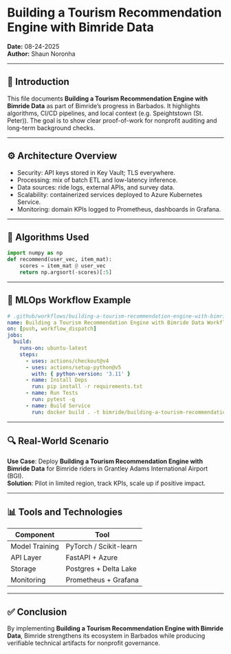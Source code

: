 # Building a Tourism Recommendation Engine with Bimride Data

**Date:** 08-24-2025  
**Author:** Shaun Noronha

---

## 🚀 Introduction

This file documents **Building a Tourism Recommendation Engine with Bimride Data** as part of Bimride’s progress in Barbados. 
It highlights algorithms, CI/CD pipelines, and local context (e.g. Speightstown (St. Peter)). 
The goal is to show clear proof-of-work for nonprofit auditing and long-term background checks.

---

## ⚙️ Architecture Overview

- Security: API keys stored in Key Vault; TLS everywhere.
- Processing: mix of batch ETL and low-latency inference.
- Data sources: ride logs, external APIs, and survey data.
- Scalability: containerized services deployed to Azure Kubernetes Service.
- Monitoring: domain KPIs logged to Prometheus, dashboards in Grafana.

---

## 🧠 Algorithms Used

```python
import numpy as np
def recommend(user_vec, item_mat):
    scores = item_mat @ user_vec
    return np.argsort(-scores)[:5]
```

---

## 🔁 MLOps Workflow Example

```yaml
# .github/workflows/building-a-tourism-recommendation-engine-with-bimride-data.yml
name: Building a Tourism Recommendation Engine with Bimride Data Workflow
on: [push, workflow_dispatch]
jobs:
  build:
    runs-on: ubuntu-latest
    steps:
      - uses: actions/checkout@v4
      - uses: actions/setup-python@v5
        with: { python-version: '3.11' }
      - name: Install Deps
        run: pip install -r requirements.txt
      - name: Run Tests
        run: pytest -q
      - name: Build Service
        run: docker build . -t bimride/building-a-tourism-recommendation-engine-with-bimride-data:$GITHUB_SHA
```

---

## 🔍 Real-World Scenario


**Use Case**: Deploy **Building a Tourism Recommendation Engine with Bimride Data** for Bimride riders in Grantley Adams International Airport (BGI).  
**Solution**: Pilot in limited region, track KPIs, scale up if positive impact.


---

## 📊 Tools and Technologies


| Component      | Tool                     |
|----------------|--------------------------|
| Model Training | PyTorch / Scikit-learn   |
| API Layer      | FastAPI + Azure          |
| Storage        | Postgres + Delta Lake    |
| Monitoring     | Prometheus + Grafana     |


---

## ✅ Conclusion


By implementing **Building a Tourism Recommendation Engine with Bimride Data**, Bimride strengthens its ecosystem in Barbados while producing
verifiable technical artifacts for nonprofit governance.


